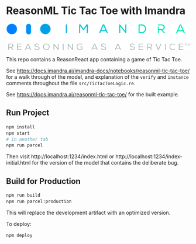 # ReasonML Tic Tac Toe with Imandra

![Imandra](img/imandra_raas_logo.svg "Imandra")

This repo contains a ReasonReact app containing a game of Tic Tac Toe.

See https://docs.imandra.ai/imandra-docs/notebooks/reasonml-tic-tac-toe/ for a walk through of the model, and explanation of the `verify` and `instance` comments throughout the file `src/TicTacToeLogic.re`.

See https://docs.imandra.ai/reasonml-tic-tac-toe/ for the built example.

## Run Project

```sh
npm install
npm start
# in another tab
npm run parcel
```

Then visit http://localhost:1234/index.html or http://localhost:1234/index-initial.html for the version of the model that contains the deliberate bug.

## Build for Production

```sh
npm run build
npm run parcel:production
```

This will replace the development artifact with an optimized version.

To deploy:

```sh
npm deploy
```
